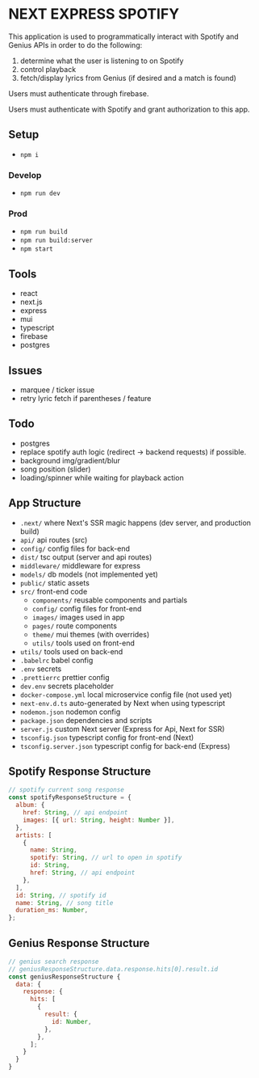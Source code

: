 # NEXT EXPRESS SPOTIFY

This application is used to programmatically interact with Spotify and Genius APIs in order to do the following:

1. determine what the user is listening to on Spotify
2. control playback
3. fetch/display lyrics from Genius (if desired and a match is found)

Users must authenticate through firebase.

Users must authenticate with Spotify and grant authorization to this app.

## Setup

- `npm i`

### Develop

- `npm run dev`

### Prod

- `npm run build`
- `npm run build:server`
- `npm start`

## Tools

- react
- next.js
- express
- mui
- typescript
- firebase
- postgres

## Issues

- marquee / ticker issue
- retry lyric fetch if parentheses / feature

## Todo

- postgres
- replace spotify auth logic (redirect -> backend requests) if possible.
- background img/gradient/blur
- song position (slider)
- loading/spinner while waiting for playback action

## App Structure

- `.next/` where Next's SSR magic happens (dev server, and production build)
- `api/` api routes (src)
- `config/` config files for back-end
- `dist/` tsc output (server and api routes)
- `middleware/` middleware for express
- `models/` db models (not implemented yet)
- `public/` static assets
- `src/` front-end code
  - `components/` reusable components and partials
  - `config/` config files for front-end
  - `images/` images used in app
  - `pages/` route components
  - `theme/` mui themes (with overrides)
  - `utils/` tools used on front-end
- `utils/` tools used on back-end
- `.babelrc` babel config
- `.env` secrets
- `.prettierrc` prettier config
- `dev.env` secrets placeholder
- `docker-compose.yml` local microservice config file (not used yet)
- `next-env.d.ts` auto-generated by Next when using typescript
- `nodemon.json` nodemon config
- `package.json` dependencies and scripts
- `server.js` custom Next server (Express for Api, Next for SSR)
- `tsconfig.json` typescript config for front-end (Next)
- `tsconfig.server.json` typescript config for back-end (Express)

## Spotify Response Structure

```js
// spotify current song response
const spotifyResponseStructure = {
  album: {
    href: String, // api endpoint
    images: [{ url: String, height: Number }],
  },
  artists: [
    {
      name: String,
      spotify: String, // url to open in spotify
      id: String,
      href: String, // api endpoint
    },
  ],
  id: String, // spotify id
  name: String, // song title
  duration_ms: Number,
};
```

## Genius Response Structure

```js
// genius search response
// geniusResponseStructure.data.response.hits[0].result.id
const geniusResponseStructure {
  data: {
    response: {
      hits: [
        {
          result: {
            id: Number,
          },
        },
      ];
    }
  }
}
```
